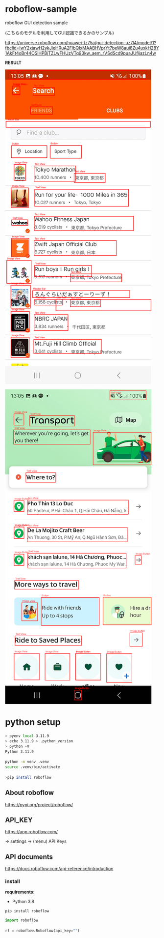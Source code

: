 # roboflow-sample
roboflow GUI detection sample


(こちらのモデルを利用してGUI認識できるかのサンプル)

https://universe.roboflow.com/huawei-tz75a/gui-detection-uz7l4/model/1?fbclid=IwY2xjawH2ykJleHRuA2FlbQIxMAABHVprYt7beW8aui8Zu4uxkH28Y1AkFt4oBr44OSlHPBjTZLwFHUzVTq93kw_aem_rVSdScd9puaJUfijazLn4w

**RESULT**

![STRAVA](/results/STRAVA_v3_output_image.png )

![Grab](/results/Grab_v3_output_image.png)



#  python setup

```bash
> pyenv local 3.11.9 
> echo 3.11.9 > .python_version
> python -V 
Python 3.11.9

python -m venv .venv
source .venv/bin/activate

>pip install roboflow 
```



## About roboflow

https://pypi.org/project/roboflow/

## API_KEY

https://app.roboflow.com/

-> settings -> (menu) API Keys


## API documents

https://docs.roboflow.com/api-reference/introduction


### install

**requirements:**

- Python 3.8


```
pip install roboflow
```

```python
import roboflow

rf = roboflow.Roboflow(api_key="")
```





